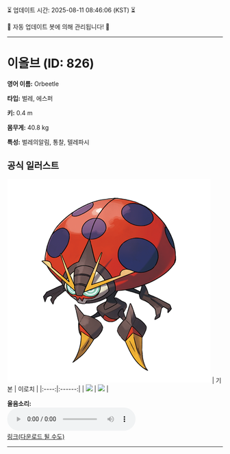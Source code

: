 
⏳ 업데이트 시간: 2025-08-11 08:46:06 (KST) ⏳

🤖 자동 업데이트 봇에 의해 관리됩니다! 🤖

---

# 이올브 (ID: 826)
**영어 이름:** Orbeetle

**타입:** 벌레, 에스퍼

**키:** 0.4 m

**몸무게:** 40.8 kg

**특성:** 벌레의알림, 통찰, 텔레파시

## 공식 일러스트
![](https://raw.githubusercontent.com/PokeAPI/sprites/master/sprites/pokemon/other/official-artwork/826.png)
| 기본 | 이로치 |
|:----:|:------:|
| <img src="http://play.pokemonshowdown.com/sprites/ani/orbeetle.gif" width="200"> | <img src="http://play.pokemonshowdown.com/sprites/ani-shiny/orbeetle.gif" width="200"> |

**울음소리:**<br><audio controls src="https://raw.githubusercontent.com/PokeAPI/cries/main/cries/pokemon/latest/826.ogg"></audio><br> [링크(다운로드 될 수도)](https://raw.githubusercontent.com/PokeAPI/cries/main/cries/pokemon/latest/826.ogg)


---
